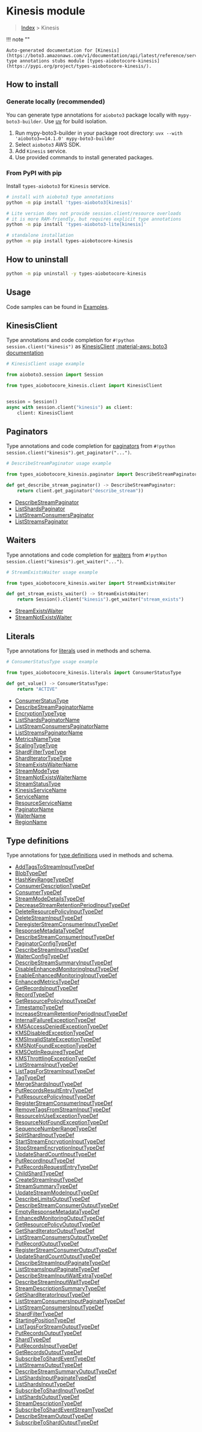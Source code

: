 # Kinesis module

> [Index](../README.md) > Kinesis


!!! note ""

    Auto-generated documentation for [Kinesis](https://boto3.amazonaws.com/v1/documentation/api/latest/reference/services/kinesis.html#kinesis)
    type annotations stubs module [types-aiobotocore-kinesis](https://pypi.org/project/types-aiobotocore-kinesis/).

## How to install

### Generate locally (recommended)

You can generate type annotations for `aioboto3` package locally with `mypy-boto3-builder`.
Use [uv](https://docs.astral.sh/uv/getting-started/installation/) for build isolation.

1. Run mypy-boto3-builder in your package root directory: `uvx --with 'aioboto3==14.1.0' mypy-boto3-builder`
1. Select `aioboto3` AWS SDK.
1. Add `Kinesis` service.
1. Use provided commands to install generated packages.



### From PyPI with pip

Install `types-aioboto3` for `Kinesis` service.

```bash
# install with aioboto3 type annotations
python -m pip install 'types-aioboto3[kinesis]'

# Lite version does not provide session.client/resource overloads
# it is more RAM-friendly, but requires explicit type annotations
python -m pip install 'types-aioboto3-lite[kinesis]'

# standalone installation
python -m pip install types-aiobotocore-kinesis
```



## How to uninstall

```bash
python -m pip uninstall -y types-aiobotocore-kinesis
```

## Usage

Code samples can be found in [Examples](./usage.md).

## KinesisClient

Type annotations and code completion for  `#!python session.client("kinesis")` as [KinesisClient](./client.md)
[:material-aws: boto3 documentation](https://boto3.amazonaws.com/v1/documentation/api/latest/reference/services/kinesis.html#Kinesis.Client)

```python
# KinesisClient usage example

from aioboto3.session import Session

from types_aiobotocore_kinesis.client import KinesisClient


session = Session()
async with session.client("kinesis") as client:
    client: KinesisClient
```


## Paginators

Type annotations and code completion for
[paginators](./paginators.md)
from `#!python session.client("kinesis").get_paginator("...")`.

```python
# DescribeStreamPaginator usage example

from types_aiobotocore_kinesis.paginator import DescribeStreamPaginator

def get_describe_stream_paginator() -> DescribeStreamPaginator:
    return client.get_paginator("describe_stream"))
```

- [DescribeStreamPaginator](./paginators.md#describestreampaginator)
- [ListShardsPaginator](./paginators.md#listshardspaginator)
- [ListStreamConsumersPaginator](./paginators.md#liststreamconsumerspaginator)
- [ListStreamsPaginator](./paginators.md#liststreamspaginator)




## Waiters

Type annotations and code completion for
[waiters](./waiters.md)
from `#!python session.client("kinesis").get_waiter("...")`.

```python
# StreamExistsWaiter usage example

from types_aiobotocore_kinesis.waiter import StreamExistsWaiter

def get_stream_exists_waiter() -> StreamExistsWaiter:
    return Session().client("kinesis").get_waiter("stream_exists")
```

- [StreamExistsWaiter](./waiters.md#streamexistswaiter)
- [StreamNotExistsWaiter](./waiters.md#streamnotexistswaiter)






## Literals

Type annotations for [literals](./literals.md) used in methods and schema.

```python
# ConsumerStatusType usage example

from types_aiobotocore_kinesis.literals import ConsumerStatusType

def get_value() -> ConsumerStatusType:
    return "ACTIVE"
```

- [ConsumerStatusType](./literals.md#consumerstatustype)
- [DescribeStreamPaginatorName](./literals.md#describestreampaginatorname)
- [EncryptionTypeType](./literals.md#encryptiontypetype)
- [ListShardsPaginatorName](./literals.md#listshardspaginatorname)
- [ListStreamConsumersPaginatorName](./literals.md#liststreamconsumerspaginatorname)
- [ListStreamsPaginatorName](./literals.md#liststreamspaginatorname)
- [MetricsNameType](./literals.md#metricsnametype)
- [ScalingTypeType](./literals.md#scalingtypetype)
- [ShardFilterTypeType](./literals.md#shardfiltertypetype)
- [ShardIteratorTypeType](./literals.md#sharditeratortypetype)
- [StreamExistsWaiterName](./literals.md#streamexistswaitername)
- [StreamModeType](./literals.md#streammodetype)
- [StreamNotExistsWaiterName](./literals.md#streamnotexistswaitername)
- [StreamStatusType](./literals.md#streamstatustype)
- [KinesisServiceName](./literals.md#kinesisservicename)
- [ServiceName](./literals.md#servicename)
- [ResourceServiceName](./literals.md#resourceservicename)
- [PaginatorName](./literals.md#paginatorname)
- [WaiterName](./literals.md#waitername)
- [RegionName](./literals.md#regionname)




## Type definitions

Type annotations for [type definitions](./type_defs.md) used in methods and schema.

- [AddTagsToStreamInputTypeDef](./type_defs.md#addtagstostreaminputtypedef)
- [BlobTypeDef](./type_defs.md#blobtypedef)
- [HashKeyRangeTypeDef](./type_defs.md#hashkeyrangetypedef)
- [ConsumerDescriptionTypeDef](./type_defs.md#consumerdescriptiontypedef)
- [ConsumerTypeDef](./type_defs.md#consumertypedef)
- [StreamModeDetailsTypeDef](./type_defs.md#streammodedetailstypedef)
- [DecreaseStreamRetentionPeriodInputTypeDef](./type_defs.md#decreasestreamretentionperiodinputtypedef)
- [DeleteResourcePolicyInputTypeDef](./type_defs.md#deleteresourcepolicyinputtypedef)
- [DeleteStreamInputTypeDef](./type_defs.md#deletestreaminputtypedef)
- [DeregisterStreamConsumerInputTypeDef](./type_defs.md#deregisterstreamconsumerinputtypedef)
- [ResponseMetadataTypeDef](./type_defs.md#responsemetadatatypedef)
- [DescribeStreamConsumerInputTypeDef](./type_defs.md#describestreamconsumerinputtypedef)
- [PaginatorConfigTypeDef](./type_defs.md#paginatorconfigtypedef)
- [DescribeStreamInputTypeDef](./type_defs.md#describestreaminputtypedef)
- [WaiterConfigTypeDef](./type_defs.md#waiterconfigtypedef)
- [DescribeStreamSummaryInputTypeDef](./type_defs.md#describestreamsummaryinputtypedef)
- [DisableEnhancedMonitoringInputTypeDef](./type_defs.md#disableenhancedmonitoringinputtypedef)
- [EnableEnhancedMonitoringInputTypeDef](./type_defs.md#enableenhancedmonitoringinputtypedef)
- [EnhancedMetricsTypeDef](./type_defs.md#enhancedmetricstypedef)
- [GetRecordsInputTypeDef](./type_defs.md#getrecordsinputtypedef)
- [RecordTypeDef](./type_defs.md#recordtypedef)
- [GetResourcePolicyInputTypeDef](./type_defs.md#getresourcepolicyinputtypedef)
- [TimestampTypeDef](./type_defs.md#timestamptypedef)
- [IncreaseStreamRetentionPeriodInputTypeDef](./type_defs.md#increasestreamretentionperiodinputtypedef)
- [InternalFailureExceptionTypeDef](./type_defs.md#internalfailureexceptiontypedef)
- [KMSAccessDeniedExceptionTypeDef](./type_defs.md#kmsaccessdeniedexceptiontypedef)
- [KMSDisabledExceptionTypeDef](./type_defs.md#kmsdisabledexceptiontypedef)
- [KMSInvalidStateExceptionTypeDef](./type_defs.md#kmsinvalidstateexceptiontypedef)
- [KMSNotFoundExceptionTypeDef](./type_defs.md#kmsnotfoundexceptiontypedef)
- [KMSOptInRequiredTypeDef](./type_defs.md#kmsoptinrequiredtypedef)
- [KMSThrottlingExceptionTypeDef](./type_defs.md#kmsthrottlingexceptiontypedef)
- [ListStreamsInputTypeDef](./type_defs.md#liststreamsinputtypedef)
- [ListTagsForStreamInputTypeDef](./type_defs.md#listtagsforstreaminputtypedef)
- [TagTypeDef](./type_defs.md#tagtypedef)
- [MergeShardsInputTypeDef](./type_defs.md#mergeshardsinputtypedef)
- [PutRecordsResultEntryTypeDef](./type_defs.md#putrecordsresultentrytypedef)
- [PutResourcePolicyInputTypeDef](./type_defs.md#putresourcepolicyinputtypedef)
- [RegisterStreamConsumerInputTypeDef](./type_defs.md#registerstreamconsumerinputtypedef)
- [RemoveTagsFromStreamInputTypeDef](./type_defs.md#removetagsfromstreaminputtypedef)
- [ResourceInUseExceptionTypeDef](./type_defs.md#resourceinuseexceptiontypedef)
- [ResourceNotFoundExceptionTypeDef](./type_defs.md#resourcenotfoundexceptiontypedef)
- [SequenceNumberRangeTypeDef](./type_defs.md#sequencenumberrangetypedef)
- [SplitShardInputTypeDef](./type_defs.md#splitshardinputtypedef)
- [StartStreamEncryptionInputTypeDef](./type_defs.md#startstreamencryptioninputtypedef)
- [StopStreamEncryptionInputTypeDef](./type_defs.md#stopstreamencryptioninputtypedef)
- [UpdateShardCountInputTypeDef](./type_defs.md#updateshardcountinputtypedef)
- [PutRecordInputTypeDef](./type_defs.md#putrecordinputtypedef)
- [PutRecordsRequestEntryTypeDef](./type_defs.md#putrecordsrequestentrytypedef)
- [ChildShardTypeDef](./type_defs.md#childshardtypedef)
- [CreateStreamInputTypeDef](./type_defs.md#createstreaminputtypedef)
- [StreamSummaryTypeDef](./type_defs.md#streamsummarytypedef)
- [UpdateStreamModeInputTypeDef](./type_defs.md#updatestreammodeinputtypedef)
- [DescribeLimitsOutputTypeDef](./type_defs.md#describelimitsoutputtypedef)
- [DescribeStreamConsumerOutputTypeDef](./type_defs.md#describestreamconsumeroutputtypedef)
- [EmptyResponseMetadataTypeDef](./type_defs.md#emptyresponsemetadatatypedef)
- [EnhancedMonitoringOutputTypeDef](./type_defs.md#enhancedmonitoringoutputtypedef)
- [GetResourcePolicyOutputTypeDef](./type_defs.md#getresourcepolicyoutputtypedef)
- [GetShardIteratorOutputTypeDef](./type_defs.md#getsharditeratoroutputtypedef)
- [ListStreamConsumersOutputTypeDef](./type_defs.md#liststreamconsumersoutputtypedef)
- [PutRecordOutputTypeDef](./type_defs.md#putrecordoutputtypedef)
- [RegisterStreamConsumerOutputTypeDef](./type_defs.md#registerstreamconsumeroutputtypedef)
- [UpdateShardCountOutputTypeDef](./type_defs.md#updateshardcountoutputtypedef)
- [DescribeStreamInputPaginateTypeDef](./type_defs.md#describestreaminputpaginatetypedef)
- [ListStreamsInputPaginateTypeDef](./type_defs.md#liststreamsinputpaginatetypedef)
- [DescribeStreamInputWaitExtraTypeDef](./type_defs.md#describestreaminputwaitextratypedef)
- [DescribeStreamInputWaitTypeDef](./type_defs.md#describestreaminputwaittypedef)
- [StreamDescriptionSummaryTypeDef](./type_defs.md#streamdescriptionsummarytypedef)
- [GetShardIteratorInputTypeDef](./type_defs.md#getsharditeratorinputtypedef)
- [ListStreamConsumersInputPaginateTypeDef](./type_defs.md#liststreamconsumersinputpaginatetypedef)
- [ListStreamConsumersInputTypeDef](./type_defs.md#liststreamconsumersinputtypedef)
- [ShardFilterTypeDef](./type_defs.md#shardfiltertypedef)
- [StartingPositionTypeDef](./type_defs.md#startingpositiontypedef)
- [ListTagsForStreamOutputTypeDef](./type_defs.md#listtagsforstreamoutputtypedef)
- [PutRecordsOutputTypeDef](./type_defs.md#putrecordsoutputtypedef)
- [ShardTypeDef](./type_defs.md#shardtypedef)
- [PutRecordsInputTypeDef](./type_defs.md#putrecordsinputtypedef)
- [GetRecordsOutputTypeDef](./type_defs.md#getrecordsoutputtypedef)
- [SubscribeToShardEventTypeDef](./type_defs.md#subscribetoshardeventtypedef)
- [ListStreamsOutputTypeDef](./type_defs.md#liststreamsoutputtypedef)
- [DescribeStreamSummaryOutputTypeDef](./type_defs.md#describestreamsummaryoutputtypedef)
- [ListShardsInputPaginateTypeDef](./type_defs.md#listshardsinputpaginatetypedef)
- [ListShardsInputTypeDef](./type_defs.md#listshardsinputtypedef)
- [SubscribeToShardInputTypeDef](./type_defs.md#subscribetoshardinputtypedef)
- [ListShardsOutputTypeDef](./type_defs.md#listshardsoutputtypedef)
- [StreamDescriptionTypeDef](./type_defs.md#streamdescriptiontypedef)
- [SubscribeToShardEventStreamTypeDef](./type_defs.md#subscribetoshardeventstreamtypedef)
- [DescribeStreamOutputTypeDef](./type_defs.md#describestreamoutputtypedef)
- [SubscribeToShardOutputTypeDef](./type_defs.md#subscribetoshardoutputtypedef)

